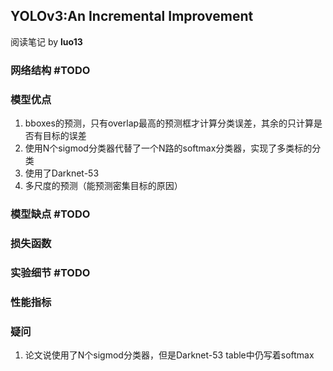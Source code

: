 ## YOLOv3:An Incremental Improvement
阅读笔记 by **luo13**

### 网络结构 #TODO

### 模型优点
1. bboxes的预测，只有overlap最高的预测框才计算分类误差，其余的只计算是否有目标的误差
2. 使用N个sigmod分类器代替了一个N路的softmax分类器，实现了多类标的分类
3. 使用了Darknet-53
4. 多尺度的预测（能预测密集目标的原因）

### 模型缺点 #TODO

### 损失函数

### 实验细节 #TODO

### 性能指标

### 疑问
1. 论文说使用了N个sigmod分类器，但是Darknet-53 table中仍写着softmax